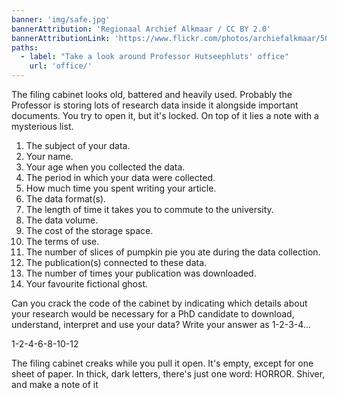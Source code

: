```yaml
---
banner: 'img/safe.jpg'
bannerAttribution: 'Regionaal Archief Alkmaar / CC BY 2.0'
bannerAttributionLink: 'https://www.flickr.com/photos/archiefalkmaar/50143958452/in/album-72157715206432068/'
paths:
  - label: "Take a look around Professor Hutseephluts' office"
    url: 'office/'
---
```


The filing cabinet looks old, battered and heavily used. Probably the Professor
is storing lots of research data inside it alongside important documents. You
try to open it, but it's locked. On top of it lies a note with a mysterious
list.

1.  The subject of your data.
2.  Your name.
3.  Your age when you collected the data.
4.  The period in which your data were collected.
5.  How much time you spent writing your article.
6.  The data format(s).
7.  The length of time it takes you to commute to the university.
8.  The data volume.
9.  The cost of the storage space.
10. The terms of use.
11. The number of slices of pumpkin pie you ate during the data collection.
12. The publication(s) connected to these data.
13. The number of times your publication was downloaded.
14. Your favourite fictional ghost.

Can you crack the code of the cabinet by indicating which details about your
research would be necessary for a PhD candidate to download, understand,
interpret and use your data? Write your answer as 1-2-3-4...

1-2-4-6-8-10-12

The filing cabinet creaks while you pull it open. It's empty, except for one
sheet of paper. In thick, dark letters, there's just one word: HORROR. Shiver,
and make a note of it
